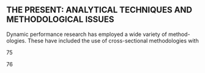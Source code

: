 ## THE PRESENT: ANALYTICAL TECHNIQUES AND METHODOLOGICAL ISSUES

Dynamic performance research has employed a wide variety of method- ologies. These have included the use of cross-sectional methodologies with

75

76